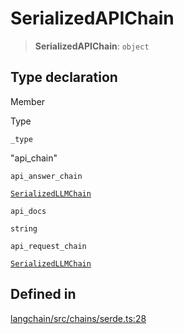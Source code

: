 SerializedAPIChain
==================

> **SerializedAPIChain**: `object`

Type declaration[​](#type-declaration "Direct link to Type declaration")
------------------------------------------------------------------------

Member

Type

`_type`

"api\_chain"

`api_answer_chain`

[`SerializedLLMChain`](/docs/api/chains/types/SerializedLLMChain)

`api_docs`

`string`

`api_request_chain`

[`SerializedLLMChain`](/docs/api/chains/types/SerializedLLMChain)

Defined in[​](#defined-in "Direct link to Defined in")
------------------------------------------------------

[langchain/src/chains/serde.ts:28](https://github.com/hwchase17/langchainjs/blob/46e1734/langchain/src/chains/serde.ts#L28)